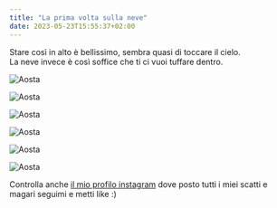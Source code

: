 ```yaml
---
title: "La prima volta sulla neve"
date: 2023-05-23T15:55:37+02:00
---
```


Stare così in alto è bellissimo, sembra quasi di toccare il cielo.<br/>La neve invece è così soffice che ti ci vuoi tuffare dentro.

![Aosta](3.jpeg "La vista appena svegli")

![Aosta](4.jpeg "Mont blanc Courmayeur")

![Aosta](5.jpeg "Mont blanc Courmayeur")

![Aosta](6.jpeg "Mont blanc Courmayeur")

![Aosta](7.jpeg "Mont blanc Courmayeur")

![Aosta](8.jpeg "Mont blanc Courmayeur")

Controlla anche
[il mio profilo instagram](https://www.instagram.com/annabrzn.git/) dove posto tutti i miei scatti e magari seguimi e metti like :)
